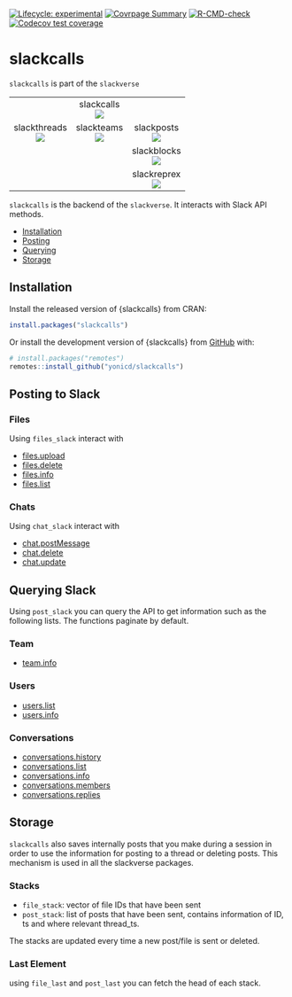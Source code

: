 
<!-- README.md is generated from README.Rmd. Please edit that file -->
<!-- badges: start -->

[![Lifecycle:
experimental](https://img.shields.io/badge/lifecycle-experimental-orange.svg)](https://www.tidyverse.org/lifecycle/#experimental)
[![Covrpage
Summary](https://img.shields.io/badge/covrpage-Last_Build_2023_02_27-brightgreen.svg)](http://tinyurl.com/ux5kpl9)
[![R-CMD-check](https://github.com/yonicd/slackcalls/actions/workflows/r-cmd-check.yml/badge.svg)](https://github.com/yonicd/slackcalls/actions/workflows/r-cmd-check.yml)
[![Codecov test
coverage](https://codecov.io/gh/yonicd/slackcalls/branch/master/graph/badge.svg)](https://codecov.io/gh/yonicd/slackcalls?branch=master)
<!-- badges: end -->

# slackcalls

`slackcalls` is part of the `slackverse`

|                                                                                                                                                   |                                                                                                                                             |                                                                                                                                                |
|:-------------------------------------------------------------------------------------------------------------------------------------------------:|:-------------------------------------------------------------------------------------------------------------------------------------------:|:----------------------------------------------------------------------------------------------------------------------------------------------:|
|                                                                                                                                                   | slackcalls<br>[![](https://github.com/yonicd/slackcalls/actions/workflows/r-cmd-check.yml/badge.svg)](https://github.com/yonicd/slackcalls) |                                                                                                                                                |
| slackthreads<br>[![](https://github.com/yonicd/slackthreads/actions/workflows/r-cmd-check.yml/badge.svg)](https://github.com/yonicd/slackthreads) | slackteams<br>[![](https://github.com/yonicd/slackteams/actions/workflows/r-cmd-check.yml/badge.svg)](https://github.com/yonicd/slackteams) |  slackposts<br>[![](https://github.com/yonicd/slackposts/actions/workflows/r-cmd-check.yml/badge.svg)](https://github.com/yonicd/slackposts)   |
|                                                                                                                                                   |                                                                                                                                             | slackblocks<br>[![](https://github.com/yonicd/slackblocks/actions/workflows/r-cmd-check.yml/badge.svg)](https://github.com/yonicd/slackblocks) |
|                                                                                                                                                   |                                                                                                                                             | slackreprex<br>[![](https://github.com/yonicd/slackreprex/actions/workflows/r-cmd-check.yml/badge.svg)](https://github.com/yonicd/slackreprex) |

`slackcalls` is the backend of the `slackverse`. It interacts with Slack
API methods.

- [Installation](#installation)
- [Posting](#posting-to-slack)
- [Querying](#querying-slack)
- [Storage](#storage)

## Installation

Install the released version of {slackcalls} from CRAN:

``` r
install.packages("slackcalls")
```

Or install the development version of {slackcalls} from
[GitHub](https://github.com/) with:

``` r
# install.packages("remotes")
remotes::install_github("yonicd/slackcalls")
```

## Posting to Slack

### Files

Using `files_slack` interact with

- [files.upload](https://api.slack.com/methods/files.upload)
- [files.delete](https://api.slack.com/methods/files.delete)
- [files.info](https://api.slack.com/methods/files.info)
- [files.list](https://api.slack.com/methods/files.list)

### Chats

Using `chat_slack` interact with

- [chat.postMessage](https://api.slack.com/methods/chat.postMessage)
- [chat.delete](https://api.slack.com/methods/chat.delete)
- [chat.update](https://api.slack.com/methods/chat.update)

## Querying Slack

Using `post_slack` you can query the API to get information such as the
following lists. The functions paginate by default.

### Team

- [team.info](https://api.slack.com/methods/team.info)

### Users

- [users.list](https://api.slack.com/methods/users.list)
- [users.info](https://api.slack.com/methods/users.info)

### Conversations

- [conversations.history](https://api.slack.com/methods/conversations.history)
- [conversations.list](https://api.slack.com/methods/conversations.list)
- [conversations.info](https://api.slack.com/methods/conversations.info)
- [conversations.members](https://api.slack.com/methods/conversations.members)
- [conversations.replies](https://api.slack.com/methods/conversations.replies)

## Storage

`slackcalls` also saves internally posts that you make during a session
in order to use the information for posting to a thread or deleting
posts. This mechanism is used in all the slackverse packages.

### Stacks

- `file_stack`: vector of file IDs that have been sent
- `post_stack`: list of posts that have been sent, contains information
  of ID, ts and where relevant thread_ts.

The stacks are updated every time a new post/file is sent or deleted.

### Last Element

using `file_last` and `post_last` you can fetch the head of each stack.
